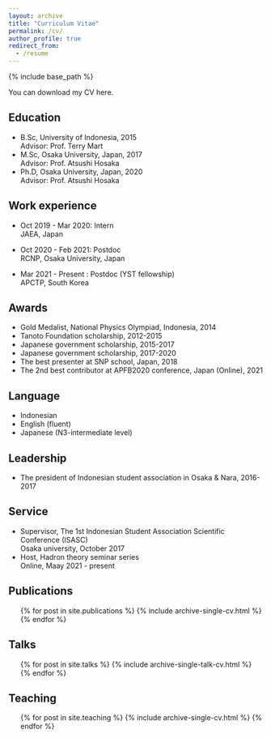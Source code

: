 ```yaml
---
layout: archive
title: "Curriculum Vitae"
permalink: /cv/
author_profile: true
redirect_from:
  - /resume
---
```


{% include base_path %}

You can download my CV here.


## Education
* B.Sc, University of Indonesia, 2015\
  Advisor: Prof. Terry Mart
* M.Sc, Osaka University, Japan, 2017\
  Advisor: Prof. Atsushi Hosaka
* Ph.D, Osaka University, Japan, 2020\
  Advisor: Prof. Atsushi Hosaka

## Work experience

* Oct 2019 - Mar 2020: Intern\
  JAEA, Japan
  
* Oct 2020 - Feb 2021: Postdoc\
  RCNP, Osaka University, Japan

* Mar 2021 - Present : Postdoc (YST fellowship)\
  APCTP, South Korea

## Awards
* Gold Medalist, National Physics Olympiad, Indonesia, 2014
* Tanoto Foundation scholarship, 2012-2015
* Japanese government scholarship, 2015-2017
* Japanese government scholarship, 2017-2020
* The best presenter at SNP school, Japan, 2018
* The 2nd best contributor at APFB2020 conference, Japan (Online), 2021

## Language
* Indonesian
* English (fluent)
* Japanese (N3-intermediate level) 

## Leadership
* The president of Indonesian student association in Osaka & Nara, 2016-2017

## Service
* Supervisor, The 1st Indonesian Student Association Scientific Conference (ISASC)\
  Osaka university, October 2017
* Host, Hadron theory seminar series\
  Online, Maay 2021 - present

## Publications
  <ul>{% for post in site.publications %}
    {% include archive-single-cv.html %}
  {% endfor %}</ul>
  
## Talks
  <ul>{% for post in site.talks %}
    {% include archive-single-talk-cv.html %}
  {% endfor %}</ul>
  
## Teaching
  <ul>{% for post in site.teaching %}
    {% include archive-single-cv.html %}
  {% endfor %}</ul>

